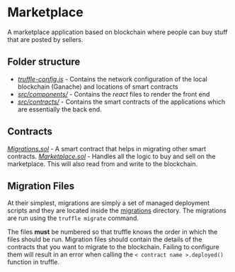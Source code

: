 # Marketplace

A marketplace application based on blockchain where people can buy stuff that are posted by sellers.

## Folder structure

- [*truffle-config.js*](truffle-config.js) - Contains the network configuration of the local blockchain (Ganache) and locations of smart contracts
- [*src/components/*](src/components/) - Contains the *react* files to render the front end
- [*src/contracts/*](src/contracts/) - Contains the smart contracts of the applications which are essentially the back end.

## Contracts

[*Migrations.sol*](src/contracts/Migrations.sol) - A smart contract that helps in migrating other smart contracts.
[*Marketplace.sol*](src/contracts/Marketplace.sol) - Handles all the logic to buy and sell on the marketplace. This will also read from and write to the blockchain.

## Migration Files

At their simplest, migrations are simply a set of managed deployment scripts and they are located inside the [migrations](migrations/) directory. The migrations are run using the `truffle migrate` command.

The files **must** be numbered so that truffle knows the order in which the files should be run. Migration files should contain the details of the contracts that you want to migrate to the blockchain. Failing to configure them will result in an error when calling the `< contract name >.deployed()` function in truffle.